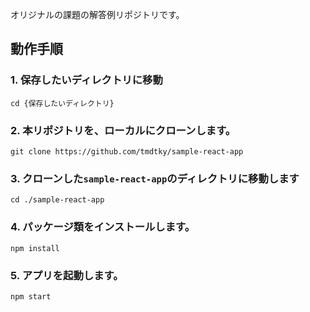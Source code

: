 オリジナルの課題の解答例リポジトリです。

## 動作手順
### 1. 保存したいディレクトリに移動

`cd {保存したいディレクトリ}`


### 2. 本リポジトリを、ローカルにクローンします。

`git clone https://github.com/tmdtky/sample-react-app`


### 3. クローンした`sample-react-app`のディレクトリに移動します

`cd ./sample-react-app`


### 4. パッケージ類をインストールします。

`npm install`


### 5. アプリを起動します。

`npm start`